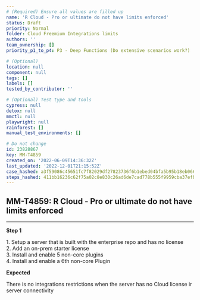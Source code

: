 ```yaml
---
# (Required) Ensure all values are filled up
name: 'R Cloud - Pro or ultimate do not have limits enforced'
status: Draft
priority: Normal
folder: Cloud Freemium Integrations limits
authors: ''
team_ownership: []
priority_p1_to_p4: P3 - Deep Functions (Do extensive scenarios work?)

# (Optional)
location: null
component: null
tags: []
labels: []
tested_by_contributor: ''

# (Optional) Test type and tools
cypress: null
detox: null
mmctl: null
playwright: null
rainforest: []
manual_test_environments: []

# Do not change
id: 23828867
key: MM-T4859
created_on: '2022-06-09T14:36:32Z'
last_updated: '2022-12-01T21:15:52Z'
case_hashed: a3f59086c45651fc7f82029df27823736f6b1ebed04bfa5b95b18eb0669d3bdb4fb733002172aa7cecf7937839b188c0
steps_hashed: 411bb16236c62f75a02c8e830c26ad6de7cad778b555f9959cba37efb825ceb06d287e9665b5192d7d6ceb7b9c1c7c5a
---
```


<!-- (Auto-generated) Based on frontmatter's "key" and "name" -->

## MM-T4859: R Cloud - Pro or ultimate do not have limits enforced

---

**Step 1**

1\. Setup a server that is built with the enterprise repo and has no license\
2\. Add an on-prem starter license\
3\. Install and enable 5 non-core plugins\
4\. Install and enable a 6th non-core Plugin

**Expected**

There is no integrations restrictions when the server has no Cloud license ir server connectivity
